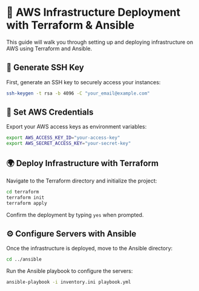 # 🚀 AWS Infrastructure Deployment with Terraform & Ansible

This guide will walk you through setting up and deploying infrastructure on AWS using Terraform and Ansible.

## 🔑 Generate SSH Key

First, generate an SSH key to securely access your instances:

```sh
ssh-keygen -t rsa -b 4096 -C "your_email@example.com"
```

## 🔐 Set AWS Credentials

Export your AWS access keys as environment variables:

```sh
export AWS_ACCESS_KEY_ID="your-access-key"
export AWS_SECRET_ACCESS_KEY="your-secret-key"
```

## 🌍 Deploy Infrastructure with Terraform

Navigate to the Terraform directory and initialize the project:

```sh
cd terraform
terraform init
terraform apply
```
Confirm the deployment by typing `yes` when prompted.

## ⚙️ Configure Servers with Ansible

Once the infrastructure is deployed, move to the Ansible directory:

```sh
cd ../ansible
```

Run the Ansible playbook to configure the servers:

```sh
ansible-playbook -i inventory.ini playbook.yml
```
